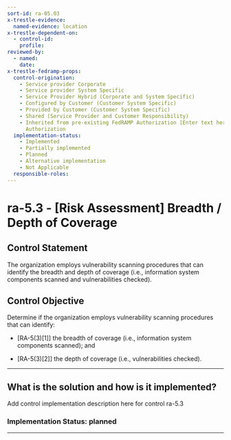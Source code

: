```yaml
---
sort-id: ra-05.03
x-trestle-evidence:
  named-evidence: location
x-trestle-dependent-on:
  - control-id:
    profile:
reviewed-by:
  - named:
    date:
x-trestle-fedramp-props:
  control-origination:
    - Service provider Corporate
    - Service provider System Specific
    - Service Provider Hybrid (Corporate and System Specific)
    - Configured by Customer (Customer System Specific)
    - Provided by Customer (Customer System Specific)
    - Shared (Service Provider and Customer Responsibility)
    - Inherited from pre-existing FedRAMP Authorization [Enter text here], Date of
      Authorization
  implementation-status:
    - Implemented
    - Partially implemented
    - Planned
    - Alternative implementation
    - Not Applicable
  responsible-roles:
---
```


# ra-5.3 - \[Risk Assessment\] Breadth / Depth of Coverage

## Control Statement

The organization employs vulnerability scanning procedures that can identify the breadth and depth of coverage (i.e., information system components scanned and vulnerabilities checked).

## Control Objective

Determine if the organization employs vulnerability scanning procedures that can identify:

- \[RA-5(3)[1]\] the breadth of coverage (i.e., information system components scanned); and

- \[RA-5(3)[2]\] the depth of coverage (i.e., vulnerabilities checked).

______________________________________________________________________

## What is the solution and how is it implemented?

Add control implementation description here for control ra-5.3

### Implementation Status: planned

______________________________________________________________________
